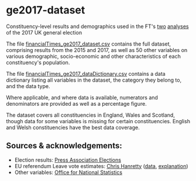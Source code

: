# ge2017-dataset
Constituency-level results and demographics used in the FT's [two](https://www.ft.com/content/dac3a3b2-4ad7-11e7-919a-1e14ce4af89b) [analyses](https://www.ft.com/content/ef22d4ba-4f7b-11e7-bfb8-997009366969) of the 2017 UK general election

The file [financialTimes_ge2017_dataset.csv](https://raw.githubusercontent.com/ft-interactive/ge2017-dataset/master/financialTimes_ge2017_dataset.csv) contains the full dataset, comprising results from the 2015 and 2017, as well as 50 other variables on various demographic, socio-economic and other characteristics of each constituency's population.

The file [financialTimes_ge2017_dataDictionary.csv](https://raw.githubusercontent.com/ft-interactive/ge2017-dataset/master/financialTimes_ge2017_dataDictionary.csv) contains a data dictionary listing all variables in the dataset, the category they belong to, and the data type.

Where applicable, and where data is available, numerators and denominators are provided as well as a percentage figure.

The dataset covers all constituencies in England, Wales and Scotland, though data for some variables is missing for certain constituencies. English and Welsh constituencies have the best data coverage.

## Sources & acknowledgements:

* Election results: [Press Association Elections](http://election.pressassociation.com/)
* EU referendum Leave vote estimates: [Chris Hanretty](https://twitter.com/chrishanretty) ([data](https://docs.google.com/spreadsheets/d/1b71SDKPFbk-ktmUTXmDpUP5PT299qq24orEA0_TOpmw/edit#gid=579044181), [explanation](https://medium.com/@chrishanretty/final-estimates-of-the-leave-vote-or-areal-interpolation-and-the-uks-referendum-on-eu-membership-5490b6cab878))
* Other variables: [Office for National Statistics](https://www.nomisweb.co.uk/)
